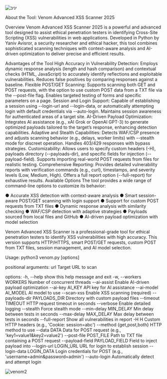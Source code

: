 ![יניב](https://github.com/user-attachments/assets/bb26572f-2d8b-400e-b4e6-7d70536cc51e)


About the Tool: Venom Advanced XSS Scanner 2025

Overview
Venom Advanced XSS Scanner 2025 is a powerful and advanced tool designed to assist ethical penetration testers in identifying Cross-Site Scripting (XSS) vulnerabilities in web applications. Developed in Python by Yaniv Avisror, a security researcher and ethical hacker, this tool combines sophisticated scanning techniques with context-aware analysis and AI-driven optimization to deliver precise and efficient results.

Advantages of the Tool
High Accuracy in Vulnerability Detection:
Employs dynamic response analysis (length and hash comparison) and contextual checks (HTML, JavaScript) to accurately identify reflections and exploitable vulnerabilities.
Reduces false positives by comparing responses against a baseline.
Flexible POST/GET Scanning:
Supports scanning both GET and POST requests, with the option to use custom POST data from a TXT file via the --post-file flag.
Enables targeted testing of forms and specific parameters on a page.
Session and Login Support:
Capable of establishing a session using --login-url and --login-data, or automatically attempting login with default credentials via --auto-login.
Maintains session awareness for authenticated areas of a target site.
AI-Driven Payload Optimization:
Integrates AI assistance (e.g., xAI Grok or OpenAI GPT-3) to generate optimized payloads tailored to the target’s response, enhancing detection capabilities.
Adaptive and Stealth Capabilities:
Detects WAF/CSP presence and adjusts scanning behavior (e.g., delays, worker limits) with --stealth mode for discreet operation.
Handles 403/429 responses with bypass strategies.
Customizability:
Allows users to specify custom headers (-H), payloads directory (--payloads-dir), and specific fields for injection (--payload-field).
Supports importing real-world POST requests from files for realistic testing.
Comprehensive Reporting:
Provides detailed vulnerability reports with verification commands (e.g., curl), timestamps, and severity levels (Low, Medium, High).
Offers a full report option (--full-report) for exhaustive results.
Available Options
The tool provides a wide range of command-line options to customize its behavior:

● Accurate XSS detection with context-aware analysis
● Smart session-aware POST/GET scanning with login support
● Support for custom POST requests from TXT files
● Dynamic response analysis with similarity checking
● WAF/CSP detection with adaptive strategies
● Payloads sourced from local files and GitHub
● AI-driven payload optimization with model selection

Venom Advanced XSS Scanner is a professional-grade tool for ethical penetration testers to identify XSS vulnerabilities with high accuracy. This version supports HTTP/HTTPS, smart POST/GET requests, custom POST from TXT files, session management, and AI model selection.

Usage:
  python3 venom.py <url> [options]

positional arguments:
  url                   Target URL to scan

options:
  -h, --help            show this help message and exit
  -w, --workers WORKERS
                        Number of concurrent threads
  --ai-assist           Enable AI-driven payload optimization
  --ai-key AI_KEY       API key for AI assistance
  --ai-model AI_MODEL   AI model to use
  --scan-xss            Enable XSS scanning (required)
  --payloads-dir PAYLOADS_DIR
                        Directory with custom payload files
  --timeout TIMEOUT     HTTP request timeout in seconds
  --verbose             Enable detailed logging
  --stealth             Force stealth mode
  --min-delay MIN_DELAY
                        Min delay between tests in seconds
  --max-delay MAX_DELAY
                        Max delay between tests in seconds
  --full-report         Show all vulnerabilities in report
  -H H                  Custom HTTP headers (e.g., 'Cookie: session=abc')
  --method {get,post,both}
                        HTTP method to use
  --data DATA           Data for POST request (e.g., 'key1=value1&key2=value2')
  --post-file POST_FILE
                        Path to TXT file containing a POST request
  --payload-field PAYLOAD_FIELD
                        Field to inject payload into
  --login-url LOGIN_URL
                        URL for login to establish session
  --login-data LOGIN_DATA
                        Login credentials for POST (e.g., 'username=admin&password=admin')
  --auto-login          Automatically detect and attempt login
                                                                

![venom2](https://github.com/user-attachments/assets/df8600d3-893d-4bfa-9737-093b6b969bb2)


